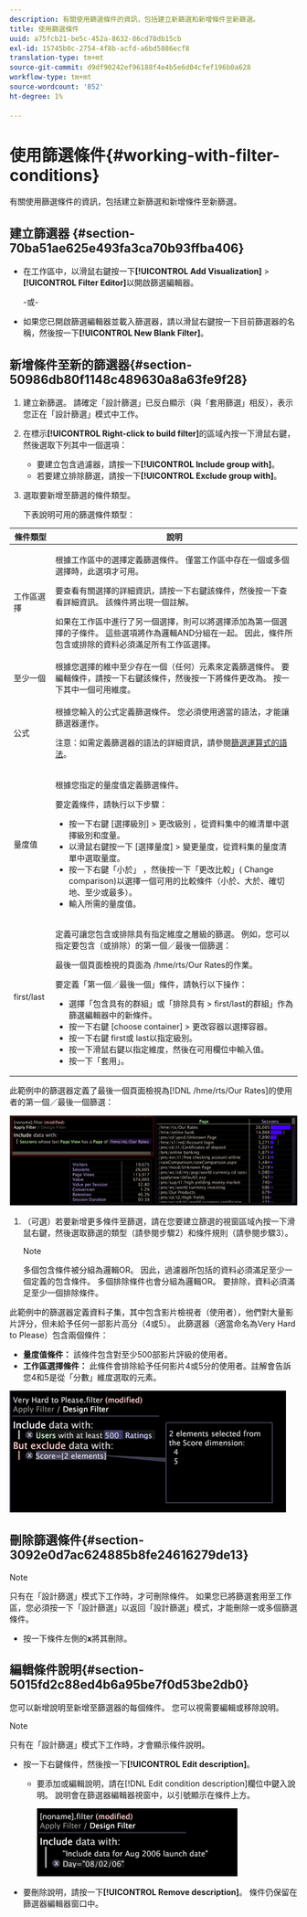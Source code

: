 ```yaml
---
description: 有關使用篩選條件的資訊，包括建立新篩選和新增條件至新篩選。
title: 使用篩選條件
uuid: a75fcb21-be5c-452a-8632-86cd78db15cb
exl-id: 15745b0c-2754-4f8b-acfd-a6bd5886ecf8
translation-type: tm+mt
source-git-commit: d9df90242ef96188f4e4b5e6d04cfef196b0a628
workflow-type: tm+mt
source-wordcount: '852'
ht-degree: 1%

---
```


# 使用篩選條件{#working-with-filter-conditions}

有關使用篩選條件的資訊，包括建立新篩選和新增條件至新篩選。

## 建立篩選器 {#section-70ba51ae625e493fa3ca70b93ffba406}

* 在工作區中，以滑鼠右鍵按一下&#x200B;**[!UICONTROL Add Visualization]** > **[!UICONTROL Filter Editor]**&#x200B;以開啟篩選編輯器。

   -或-

* 如果您已開啟篩選編輯器並載入篩選器，請以滑鼠右鍵按一下目前篩選器的名稱，然後按一下&#x200B;**[!UICONTROL New Blank Filter]**。

## 新增條件至新的篩選器{#section-50986db80f1148c489630a8a63fe9f28}

1. 建立新篩選。 請確定「設計篩選」已反白顯示（與「套用篩選」相反），表示您正在「設計篩選」模式中工作。
1. 在標示&#x200B;**[!UICONTROL Right-click to build filter]**&#x200B;的區域內按一下滑鼠右鍵，然後選取下列其中一個選項：

   * 要建立包含過濾器，請按一下&#x200B;**[!UICONTROL Include group with]**。
   * 若要建立排除篩選，請按一下&#x200B;**[!UICONTROL Exclude group with]**。

1. 選取要新增至篩選的條件類型。

   下表說明可用的篩選條件類型：

<table id="table_3B35B57FF32349F09E91E8256FF1672A"> 
 <thead> 
  <tr> 
   <th colname="col1" class="entry"> 條件類型 </th> 
   <th colname="col2" class="entry"> 說明 </th> 
  </tr>
 </thead>
 <tbody> 
  <tr> 
   <td colname="col1"> <p>工作區選擇 </p> </td> 
   <td colname="col2"> <p>根據工作區中的選擇定義篩選條件。 僅當工作區中存在一個或多個選擇時，此選項才可用。 </p> <p>要查看有關選擇的詳細資訊，請按一下右鍵該條件，然後按一下<span class="uicontrol">查看詳細資訊</span>。 該條件將出現一個註解。 </p> <p>如果在工作區中進行了另一個選擇，則可以將選擇添加為第一個選擇的子條件。 這些選項將作為邏輯AND分組在一起。 因此，條件所包含或排除的資料必須滿足所有工作區選擇。 </p> </td> 
  </tr> 
  <tr> 
   <td colname="col1"> <p>至少一個 </p> </td> 
   <td colname="col2">根據您選擇的維中至少存在一個（任何）元素來定義篩選條件。 要編輯條件，請按一下右鍵該條件，然後按一下<span class="uicontrol">將</span>條件更改為。 按一下其中一個可用維度。 </td> 
  </tr> 
  <tr> 
   <td colname="col1"> <p>公式 </p> </td> 
   <td colname="col2"> <p>根據您輸入的公式定義篩選條件。 您必須使用適當的語法，才能讓篩選器運作。 </p> <p> <p>注意：如需定義篩選器的語法的詳細資訊，請參閱<a href="../../../../home/c-get-started/c-qry-lang-syntx/c-syntx-fltr-exp.md#concept-72f2563f809747a2a3cff7ec72462a15">篩選運算式的語法</a>。 </p> </p> </td> 
  </tr> 
  <tr> 
   <td colname="col1"> <p>量度值 </p> </td> 
   <td colname="col2"> <p>根據您指定的量度值定義篩選條件。 </p> <p>要定義條件，請執行以下步驟： 
     <ul id="ul_B69D31258A36460E94535709239CD165"> 
      <li id="li_51317A681E654DD7A9D997DF9F2F22BA">按一下右鍵<span class="uicontrol"> [選擇級別]</span> &gt; <span class="uicontrol">更改級別</span> ，從資料集中的維清單中選擇級別和度量。 </li> 
      <li id="li_975E56C335824FDCB988344952DE2E9F">以滑鼠右鍵按一下<span class="uicontrol"> [選擇量度]</span> &gt; <span class="uicontrol">變更量度</span>，從資料集的量度清單中選取量度。 </li> 
      <li id="li_D00B3AF3D8DE472C9D0E9EABBBCAAF61">按一下右鍵「小於」 ，然後按一下「更改比較」(<span class="uicontrol"> Change comparison)</span>以選擇一個可用的比較條件（小於、大於、確切地、至少或最多）。 </li> 
      <li id="li_3334CE0A0950448590E5442AB243F46B">輸入所需的量度值。 </li> 
     </ul> </p> </td> 
  </tr> 
  <tr> 
   <td colname="col1"> <p>first/last </p> </td> 
   <td colname="col2"> <p>定義可讓您包含或排除具有指定維度之層級的篩選。 例如，您可以指定要包含（或排除）的第一個／最後一個篩選： </p> <p>最後一個頁面檢視的頁面為<span class="filepath"> /hme/rts/Our Rates</span>的作業。 </p> <p>要定義「第一個／最後一個」條件，請執行以下操作： 
     <ul id="ul_5AD916DA093844B8AC70127B1EB9BFC8"> 
      <li id="li_AB9FF22ADC8843A79856FED60B9478FA">選擇「包含具有</span>的群組」或「排除具有</span> &gt; <span class="uicontrol"> first/last</span>的群組」作為篩選編輯器中的新條件。<span class="uicontrol"><span class="uicontrol"> </span></span></li> 
      <li id="li_92F536FCC2A74DDE97F66C6C45ACC3DC">按一下右鍵<span class="uicontrol"> [choose container]</span> &gt; <span class="uicontrol">更改容器</span>以選擇容器。 </li> 
      <li id="li_1E5DBE04ABC74D84B7C0EF6886CDB5DC">按一下右鍵<span class="uicontrol"> first</span>或<span class="uicontrol"> last</span>以指定級別。 </li> 
      <li id="li_8B73EBF5D06E4513B5F0376EB2805D1C">按一下滑鼠右鍵以指定維度，然後在可用欄位中輸入值。 </li> 
      <li id="li_A9E02EF6C6004DDF9B00EB853B6E54EE">按一下<span class="uicontrol">「套用」</span>。 </li> 
     </ul> </p> </td> 
  </tr> 
 </tbody> 
</table>

此範例中的篩選器定義了最後一個頁面檢視為[!DNL /hme/rts/Our Rates]的使用者的第一個／最後一個篩選：

![](assets/client-fil2.png)

1. （可選）若要新增更多條件至篩選，請在您要建立篩選的視窗區域內按一下滑鼠右鍵，然後選取篩選的類型（請參閱步驟2）和條件規則（請參閱步驟3）。

   >[!NOTE]
   >
   >多個包含條件被分組為邏輯OR。 因此，過濾器所包括的資料必須滿足至少一個定義的包含條件。 多個排除條件也會分組為邏輯OR。 要排除，資料必須滿足至少一個排除條件。

此範例中的篩選器定義資料子集，其中包含影片檢視者（使用者），他們對大量影片評分，但未給予任何一部影片高分（4或5）。 此篩選器（適當命名為Very Hard to Please）包含兩個條件：

* **量度值條件：** 該條件包含對至少500部影片評級的使用者。
* **工作區選擇條件：** 此條件會排除給予任何影片4或5分的使用者。註解會告訴您4和5是從「分數」維度選取的元素。

![](assets/vis_FilterEditor_ExampleMovies.png)

## 刪除篩選條件{#section-3092e0d7ac624885b8fe24616279de13}

>[!NOTE]
>
>只有在「設計篩選」模式下工作時，才可刪除條件。 如果您已將篩選套用至工作區，您必須按一下「設計篩選」以返回「設計篩選」模式，才能刪除一或多個篩選條件。

* 按一下條件左側的&#x200B;**x**&#x200B;將其刪除。

## 編輯條件說明{#section-5015fd2c88ed4b6a95be7f0d53be2db0}

您可以新增說明至新增至篩選器的每個條件。 您可以視需要編輯或移除說明。

>[!NOTE]
>
>只有在「設計篩選」模式下工作時，才會顯示條件說明。

* 按一下右鍵條件，然後按一下&#x200B;**[!UICONTROL Edit description]**。

   * 要添加或編輯說明，請在[!DNL Edit condition description]欄位中鍵入說明。 說明會在篩選器編輯器視窗中，以引號顯示在條件上方。

      ![](assets/vis_FilterEditor_ConditionDescription.png)

* 要刪除說明，請按一下&#x200B;**[!UICONTROL Remove description]**。 條件仍保留在篩選器編輯器窗口中。
